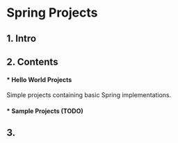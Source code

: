 # Spring Projects
## 1. Intro

## 2. Contents

#### * Hello World Projects

  Simple projects containing basic Spring implementations.

#### * Sample Projects (TODO)

## 3. 
